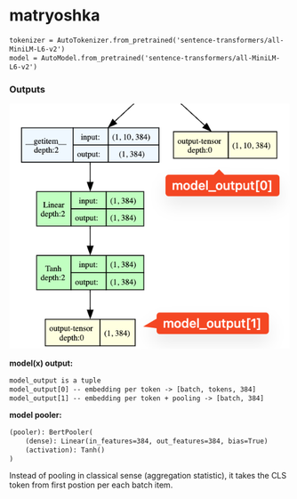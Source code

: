 # matryoshka

```
tokenizer = AutoTokenizer.from_pretrained('sentence-transformers/all-MiniLM-L6-v2')
model = AutoModel.from_pretrained('sentence-transformers/all-MiniLM-L6-v2')
```

### Outputs
![alt text](images/outputs.png)

**model(x) output:**
```
model_output is a tuple
model_output[0] -- embedding per token -> [batch, tokens, 384]
model_output[1] -- embedding per token + pooling -> [batch, 384]
```

**model pooler:**
```
(pooler): BertPooler(
    (dense): Linear(in_features=384, out_features=384, bias=True)
    (activation): Tanh()
)
```

Instead of pooling in classical sense (aggregation statistic), it takes the CLS token from first postion per each batch item. 


